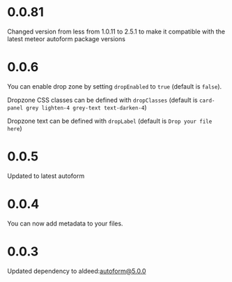 # 0.0.81

Changed version from less from 1.0.11 to 2.5.1 to make it compatible with the latest meteor autoform package versions

# 0.0.6

You can enable drop zone by setting `dropEnabled` to `true` (default is `false`).

Dropzone CSS classes can be defined with `dropClasses` (default is `card-panel grey lighten-4 grey-text text-darken-4`)

Dropzone text can be defined with `dropLabel` (default is `Drop your file here`)

# 0.0.5

Updated to latest autoform

# 0.0.4

You can now add metadata to your files.

# 0.0.3

Updated dependency to aldeed:autoform@5.0.0

